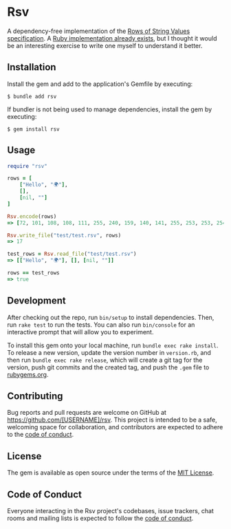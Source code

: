 # Rsv

A dependency-free implementation of the [Rows of String Values specification](https://github.com/Stenway/RSV-Specification).
A [Ruby implementation already exists](https://github.com/Stenway/RSV-Challenge/tree/main/Ruby), but I thought it would be an interesting exercise to write one myself to understand it better.

## Installation

Install the gem and add to the application's Gemfile by executing:

    $ bundle add rsv

If bundler is not being used to manage dependencies, install the gem by executing:

    $ gem install rsv

## Usage

```ruby
require "rsv"

rows = [
    ["Hello", "🌍"],
    [],
    [nil, ""]
]

Rsv.encode(rows)
=> [72, 101, 108, 108, 111, 255, 240, 159, 140, 141, 255, 253, 253, 254, 255, 255, 253]

Rsv.write_file("test/test.rsv", rows)
=> 17

test_rows = Rsv.read_file("test/test.rsv")
=> [["Hello", "🌍"], [], [nil, ""]]

rows == test_rows
=> true
```

## Development

After checking out the repo, run `bin/setup` to install dependencies. Then, run `rake test` to run the tests. You can also run `bin/console` for an interactive prompt that will allow you to experiment.

To install this gem onto your local machine, run `bundle exec rake install`. To release a new version, update the version number in `version.rb`, and then run `bundle exec rake release`, which will create a git tag for the version, push git commits and the created tag, and push the `.gem` file to [rubygems.org](https://rubygems.org).

## Contributing

Bug reports and pull requests are welcome on GitHub at https://github.com/[USERNAME]/rsv. This project is intended to be a safe, welcoming space for collaboration, and contributors are expected to adhere to the [code of conduct](https://github.com/[USERNAME]/rsv/blob/main/CODE_OF_CONDUCT.md).

## License

The gem is available as open source under the terms of the [MIT License](https://opensource.org/licenses/MIT).

## Code of Conduct

Everyone interacting in the Rsv project's codebases, issue trackers, chat rooms and mailing lists is expected to follow the [code of conduct](https://github.com/[USERNAME]/rsv/blob/main/CODE_OF_CONDUCT.md).
